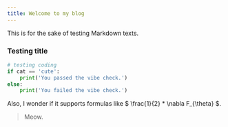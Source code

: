 ```yaml
---
title: Welcome to my blog
---
```


This is for the sake of testing Markdown texts. 

### Testing title

```python
# testing coding
if cat == 'cute':
    print('You passed the vibe check.')
else:
    print('You failed the vibe check.')
```

Also, I wonder if it supports formulas like $ \frac{1}{2} * \nabla F_{\theta} $.

> Meow.


